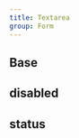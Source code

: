 ```yaml
---
title: Textarea
group: Form
---
```


## Base

<code src="./__example__/001-base.tsx"></code>

## disabled

<code src="./__example__/002-disabled.tsx"></code>

## status

<code src="./__example__/003-status.tsx"></code>
